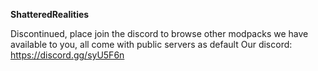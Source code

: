 **ShatteredRealities**

Discontinued, place join the discord to browse other modpacks we have available to you, all come with public servers as default
Our discord: https://discord.gg/syU5F6n

